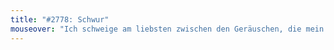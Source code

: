 ```yaml
---
title: "#2778: Schwur"
mouseover: "Ich schweige am liebsten zwischen den Geräuschen, die mein Mund produziert."
---
```


